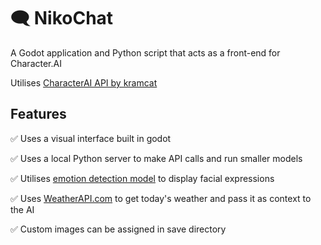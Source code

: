 # 🗨️ NikoChat
 A Godot application and Python script that acts as a front-end for Character.AI

Utilises [CharacterAI API by kramcat](https://github.com/kramcat/CharacterAI#readme)


## Features 

✅ Uses a visual interface built in godot

✅ Uses a local Python server to make API calls and run smaller models

✅ Utilises [emotion detection model](https://huggingface.co/cardiffnlp/twitter-roberta-base-emotion-multilabel-latest) to display facial expressions

✅ Uses [WeatherAPI.com](https://www.weatherapi.com) to get today's weather and pass it as context to the AI

✅ Custom images can be assigned in save directory